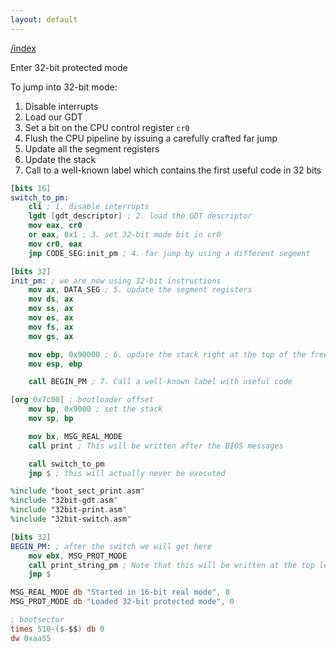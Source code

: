 ```yaml
---
layout: default
---
```


[/index](../bios)

Enter 32-bit protected mode

To jump into 32-bit mode:

1. Disable interrupts
2. Load our GDT
3. Set a bit on the CPU control register `cr0`
4. Flush the CPU pipeline by issuing a carefully crafted far jump
5. Update all the segment registers
6. Update the stack
7. Call to a well-known label which contains the first useful code in 32 bits

```nasm
[bits 16]
switch_to_pm:
    cli ; 1. disable interrupts
    lgdt [gdt_descriptor] ; 2. load the GDT descriptor
    mov eax, cr0
    or eax, 0x1 ; 3. set 32-bit mode bit in cr0
    mov cr0, eax
    jmp CODE_SEG:init_pm ; 4. far jump by using a different segment

[bits 32]
init_pm: ; we are now using 32-bit instructions
    mov ax, DATA_SEG ; 5. update the segment registers
    mov ds, ax
    mov ss, ax
    mov es, ax
    mov fs, ax
    mov gs, ax

    mov ebp, 0x90000 ; 6. update the stack right at the top of the free space
    mov esp, ebp

    call BEGIN_PM ; 7. Call a well-known label with useful code
```
```nasm main
[org 0x7c00] ; bootloader offset
    mov bp, 0x9000 ; set the stack
    mov sp, bp

    mov bx, MSG_REAL_MODE
    call print ; This will be written after the BIOS messages

    call switch_to_pm
    jmp $ ; this will actually never be executed

%include "boot_sect_print.asm"
%include "32bit-gdt.asm"
%include "32bit-print.asm"
%include "32bit-switch.asm"

[bits 32]
BEGIN_PM: ; after the switch we will get here
    mov ebx, MSG_PROT_MODE
    call print_string_pm ; Note that this will be written at the top left corner
    jmp $

MSG_REAL_MODE db "Started in 16-bit real mode", 0
MSG_PROT_MODE db "Loaded 32-bit protected mode", 0

; bootsector
times 510-($-$$) db 0
dw 0xaa55
```
